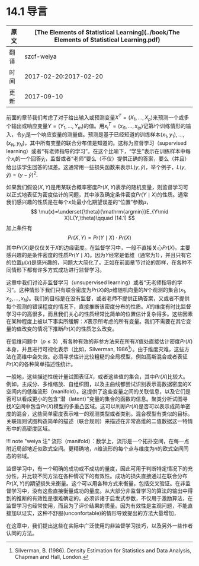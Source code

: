 # 14.1 导言

| 原文   | [The Elements of Statistical Learning](../book/The Elements of Statistical Learning.pdf) |
| ---- | ---------------------------------------- |
| 翻译   | szcf-weiya                               |
| 时间   | 2017-02-20:2017-02-20                    |
|更新| 2017-09-10|

前面的章节我们考虑了对于给出输入或预测变量$X^T=(X_1,\ldots,X_p)$来预测一个或多个输出或响应变量$Y=(Y_1,\ldots,Y_m)$的值。用$x_i^T=(x_{i1},\ldots,x_{ip})$记第$i$个训练情形的输入，令$y_i$是一个响应变量的测量值。预测是基于已经知道的训练样本$(x_1,y_1),\ldots,(x_N,y_N)$，其中所有变量的联合分布值是知道的。这称为监督学习（supervised learning）或者“有老师指导的学习”。在这个比喻下，“学生”表示在训练样本中每个$x_i$的一个回答$\hat y_i$，监督或者“老师”要么（不仅）提供正确的答案，要么（并且）给出该学生回答的误差。这通常用一些损失函数来表示$L(y,\hat y)$，举个例子，$L(y,\hat y)=(y-\hat y)^2$.

如果我们假设$(X,Y)$是用某联合概率密度$Pr(X,Y)$表示的随机变量，则监督学习可以正式地表征为密度估计的问题，其中涉及确定条件密度$Pr(Y\mid X)$的性质。通常我们感兴趣的性质是在每个$x$处最小化期望误差的“位置”参数$\mu$，
$$
\mu(x)=\underset{\theta}{\mathrm{argmin}}E_{Y\mid X}L(Y,\theta)\qquad (14.1)
$$
加上条件有
$$
Pr(X,Y)=Pr(Y\mid X)\cdot Pr(X)
$$
其中$Pr(X)$是仅仅关于$X$的边缘密度。在监督学习中，一般不直接关心$Pr(X)$。主要感兴趣的是条件密度的性质$Pr(Y\mid X)$。因为$Y$经常是低维（通常为1），并且只有它的位置$\mu(x)$是感兴趣的，问题大大简化了。正如在前面章节讨论的那样，在各种不同情形下都有许多方式成功进行监督学习。

这章中我们讨论非监督学习（unsupervised learning）或者“无老师指导的学习”。这种情形下我们只有联合密度为$Pr(X)$的$p$维随机向量的$N$个观测的集合$(x_1,x_2,\ldots,x_N)$。我们的目标是在没有监督，或者老师不提供正确答案，又或者不提供每个观测的错误程度的情况下，直接推断该密度分布的性质。$X$的维度有时比监督学习中的高很多，而且我们关心的性质经常比简单的位置估计复杂得多。这些因素在某种程度上被以下事实所缓解：$X$表示所考虑的所有变量。我们不需要在其它变量的值改变的情况下推断$Pr(X)$的性质怎么改变。

在低维问题中（$p\le 3$）,有各种有效的非参方法来在所有$X$值处直接估计密度$Pr(X)$本身，并且进行可视化表示（比如，Silverman, 1986[^1]）。由于维度灾难，这些方法在高维中会失效。必须寻求估计比较粗糙的全局模型，例如高斯混合或者表征$Pr(X)$的各种简单描述性统计。

一般地，这些描述性统计量试图表征$X$，或者这些值的集合，其中$Pr(X)$比较大。例如，主成分、多维缩放、自组织图，以及主曲线都尝试识别表示高数据密度的$X$空间内的低维流形（manifold）。这提供了这些变量之间的关联信息，以及它们是否可以看成更小的包含“潜（latent）”变量的集合的函数的信息。聚类分析试图寻找$X$空间中包含$Pr(X)$模型的多重凸区域。这可以判断$Pr(X)$是否可以表示成简单密度的混合，这些简单密度表示唯一的观测类型或者类别。混合模型有类似的目标。关联规则试图构造简单的描述（联合规则）来描述在非常高维的二值数据这一特情形中的高密度区域。

!!! note "weiya 注"
    流形（manifold）：数学上，流形是一个拓扑空间，在每一点附近局部地近似欧式空间。更精确地，$n$维流形的每个点与维度为$n$的欧式空间同态的邻域。

监督学习中，有一个明确的成功或不成功的量度，因此可用于判断特定情况下的充分性，并比较不同方法在各种情况下的有效性。成功的损失直接通过在联合分布$Pr(X,Y)$的期望损失来衡量。这个可以用各种方式来衡量，包括交叉验证。在非监督学习中，没有这些直接衡量成功的量度。从大部分非监督学习的算法的输出中得到的推断的有效性是很难确定的。必须诉诸于启发式参数，不仅用于激励算法，在监督学习也经常使用，而且为了评价结果的质量。因为有效性是主观问题，不能直接加以证实，这种不舒服(unconfortable)的情形导致提出的方法大量增加，

在这章中，我们提出这些在实际中广泛使用的非监督学习技巧，以及另外一些作者认同的方法。

[^1]: Silverman, B. (1986). Density Estimation for Statistics and Data Analysis, Chapman and Hall, London.
